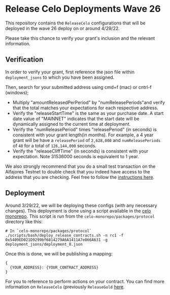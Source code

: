 # Release Celo Deployments Wave 26

This repository contains the `ReleaseCelo` configurations that will be deployed in the wave 26 deploy on or around 4/29/22.

Please take this chance to verify your grant's inclusion and the relevant information.

## Verification

In order to verify your grant, first reference the json file within `deployment_jsons` to which you have been assigned.

Then, search for your submitted address using cmd+f (mac) or cntrl-f (windows);
* Multiply "amountReleasedPerPeriod" by "numReleasePeriods"and verify that the total matches your expectations for each respective address.
* Verify the "releaseStartTime" is the same as your purchase date. A start date value of "MAINNET" indicates that the start date will be dynamically assigned to the current time at deployment.
* Verify the "numReleasePeriod" times "releasePeriod" (in seconds) is consistent with your grant length(in months). For example, a 4 year grant will be have a `releasePeriod` of `2,628,000` and `numReleasePeriods` of `48` for a total of `126,144,000` seconds.
* Verify the "releaseCliffTime" (in seconds) is consistent with your expectation. Note 31536000 seconds is equivalent to 1 year.

We also strongly recommend that you do a small test transaction on the Alfajores Testnet to double check that you indeed have access to the address that you are checking. Feel free to follow the [instructions here](https://docs.celo.org/operations-manual/summary/ledger#performing-a-test-transaction).

## Deployment

Around 3/29/22, we will be deploying these configs (with any necessary changes). This deployment is done using a script available in the [celo monorepo](https://github.com/celo-org/celo-monorepo/blob/master/packages/protocol/scripts/bash/deploy_release_contracts.sh). This script is run from the `celo-monorepo/packages/protocol` directory like this:

```
# In `celo-monorepo/packages/protocol`
./scripts/bash/deploy_release_contracts.sh -n rc1 -f 0x5409ED021D9299bf6814279A6A1411A7e866A631 -g deployment_jsons/deployment_0.json
```

Once this is done, we will be publishing a mapping:

```
{
  {YOUR_ADDRESS}: {YOUR_CONTRACT_ADDRESS}
}
```

For you to reference to perform actions on your contract. You can find more information on `ReleaseCelo` (previously `ReleaseGold` [here](https://docs.celo.org/celo-gold-holder-guide/release-gold).

